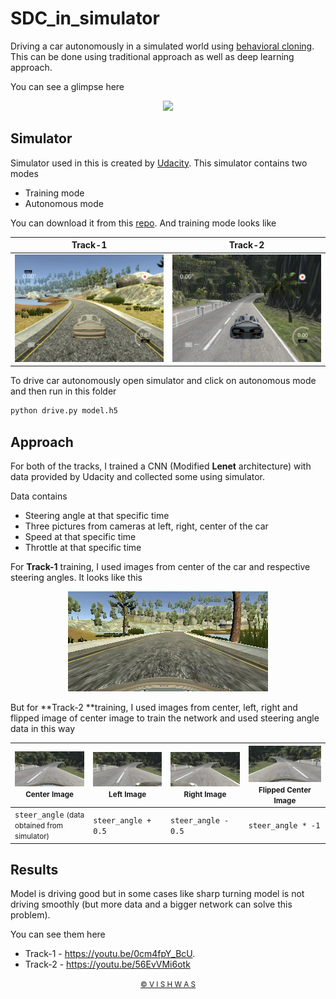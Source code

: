 # SDC_in_simulator

Driving a car autonomously in a  simulated world using [behavioral cloning](https://link.springer.com/10.1007%2F978-0-387-30164-8_69#:~:text=Behavioral%20cloning%20is%20a%20method,input%20to%20a%20learning%20program.). This can be done using traditional approach as well as deep learning approach.

You can see a glimpse here

<div align="center"><img src="assets/gif_track2.gif"></div>

## Simulator 

Simulator used in this is created by [Udacity](https://www.udacity.com/). This simulator contains two modes 

* Training mode
* Autonomous mode

You can download it from this [repo](https://github.com/udacity/self-driving-car-sim). And training mode looks like

| Track-1                                      | Track-2                                      |
| -------------------------------------------- | -------------------------------------------- |
| <img src="assets/sample_picture_track1.png"> | <img src="assets/sample_picture_track2.png"> |

To drive car autonomously open simulator and click on autonomous mode and then run in this folder

```sh
python drive.py model.h5
```

## Approach

For both of the tracks, I trained a CNN (Modified **Lenet** architecture) with data provided by Udacity and collected some using simulator. 

Data contains 

* Steering angle at that specific time
* Three pictures from cameras at left, right, center of the car
* Speed at that specific time
* Throttle at that specific time

For **Track-1** training, I used images from center of the car and respective steering angles. It looks like this 

<div align="center"><img src="assets/data_sample.jpg"></div>

But for **Track-2 **training, I used images from center, left, right and flipped image of center image to train the network and used steering angle data in this way

| <img src="assets/center.jpg"><small>Center Image</small>    | <img src="assets/left.jpg"> <small>Left Image</small> | <img src="assets/right.jpg"> <small>Right Image</small> | <img src="assets/center_flipped.jpg"> <small>Flipped Center Image</small> |
| ----------------------------------------------------------- | ----------------------------------------------------- | ------------------------------------------------------- | ------------------------------------------------------------ |
| `steer_angle` <small>(data obtained from simulator)</small> | `steer_angle + 0.5`                                   | `steer_angle - 0.5`                                     | `steer_angle * -1`                                           |

## Results

Model is driving good but in some cases like sharp turning model is not driving smoothly (but more data and a bigger network can solve this problem). 

You can see them here 

* Track-1 - https://youtu.be/0cm4fpY_BcU.
* Track-2 - https://youtu.be/56EvVMi6otk

<div align="center"><small><a href="https://github.com/vstark21">&copy V I S H W A S</a></small></div>